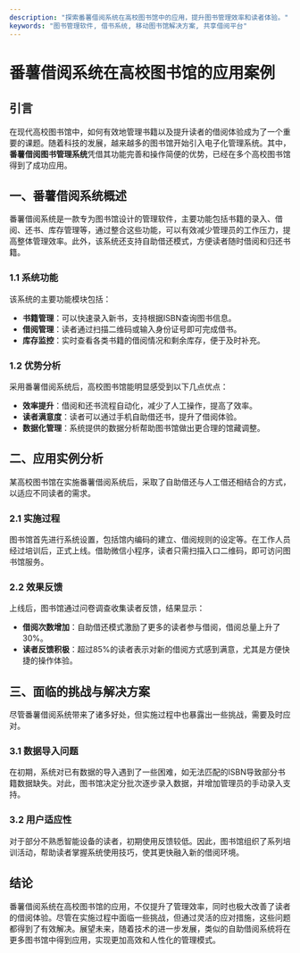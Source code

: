 ```yaml
---
description: "探索番薯借阅系统在高校图书馆中的应用，提升图书管理效率和读者体验。"
keywords: "图书管理软件, 借书系统, 移动图书馆解决方案, 共享借阅平台"
---
```

# 番薯借阅系统在高校图书馆的应用案例

## 引言
在现代高校图书馆中，如何有效地管理书籍以及提升读者的借阅体验成为了一个重要的课题。随着科技的发展，越来越多的图书馆开始引入电子化管理系统。其中，**番薯借阅图书管理系统**凭借其功能完善和操作简便的优势，已经在多个高校图书馆得到了成功应用。

## 一、番薯借阅系统概述
番薯借阅系统是一款专为图书馆设计的管理软件，主要功能包括书籍的录入、借阅、还书、库存管理等，通过整合这些功能，可以有效减少管理员的工作压力，提高整体管理效率。此外，该系统还支持自助借还模式，方便读者随时借阅和归还书籍。

### 1.1 系统功能
该系统的主要功能模块包括：

- **书籍管理**：可以快速录入新书，支持根据ISBN查询图书信息。
- **借阅管理**：读者通过扫描二维码或输入身份证号即可完成借书。
- **库存监控**：实时查看各类书籍的借阅情况和剩余库存，便于及时补充。

### 1.2 优势分析
采用番薯借阅系统后，高校图书馆能明显感受到以下几点优点：

- **效率提升**：借阅和还书流程自动化，减少了人工操作，提高了效率。
- **读者满意度**：读者可以通过手机自助借还书，提升了借阅体验。
- **数据化管理**：系统提供的数据分析帮助图书馆做出更合理的馆藏调整。

## 二、应用实例分析
某高校图书馆在实施番薯借阅系统后，采取了自助借还与人工借还相结合的方式，以适应不同读者的需求。

### 2.1 实施过程
图书馆首先进行系统设置，包括馆内编码的建立、借阅规则的设定等。在工作人员经过培训后，正式上线。借助微信小程序，读者只需扫描入口二维码，即可访问图书馆服务。

### 2.2 效果反馈
上线后，图书馆通过问卷调查收集读者反馈，结果显示：

- **借阅次数增加**：自助借还模式激励了更多的读者参与借阅，借阅总量上升了30%。
- **读者反馈积极**：超过85%的读者表示对新的借阅方式感到满意，尤其是方便快捷的操作体验。

## 三、面临的挑战与解决方案
尽管番薯借阅系统带来了诸多好处，但实施过程中也暴露出一些挑战，需要及时应对。

### 3.1 数据导入问题
在初期，系统对已有数据的导入遇到了一些困难，如无法匹配的ISBN导致部分书籍数据缺失。对此，图书馆决定分批次逐步录入数据，并增加管理员的手动录入支持。

### 3.2 用户适应性
对于部分不熟悉智能设备的读者，初期使用反馈较低。因此，图书馆组织了系列培训活动，帮助读者掌握系统使用技巧，使其更快融入新的借阅环境。

## 结论
番薯借阅系统在高校图书馆的应用，不仅提升了管理效率，同时也极大改善了读者的借阅体验。尽管在实施过程中面临一些挑战，但通过灵活的应对措施，这些问题都得到了有效解决。展望未来，随着技术的进一步发展，类似的自助借阅系统将在更多图书馆中得到应用，实现更加高效和人性化的管理模式。
